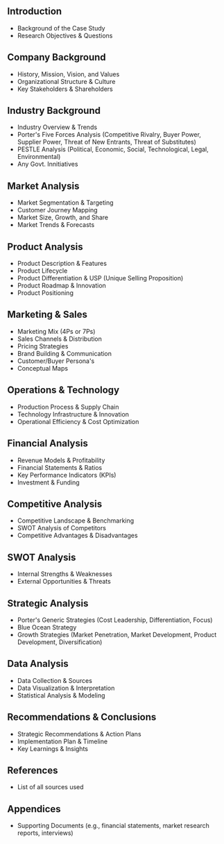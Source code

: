 ## Introduction
- Background of the Case Study
- Research Objectives & Questions

## Company Background
- History, Mission, Vision, and Values
- Organizational Structure & Culture
- Key Stakeholders & Shareholders

## Industry Background
- Industry Overview & Trends
- Porter's Five Forces Analysis (Competitive Rivalry, Buyer Power, Supplier Power, Threat of New Entrants, Threat of Substitutes)
- PESTLE Analysis (Political, Economic, Social, Technological, Legal, Environmental)   
- Any Govt. Innitiatives

## Market Analysis
- Market Segmentation & Targeting
- Customer Journey Mapping
- Market Size, Growth, and Share
- Market Trends & Forecasts

## Product Analysis
- Product Description & Features
- Product Lifecycle
- Product Differentiation & USP (Unique Selling Proposition)
- Product Roadmap & Innovation
- Product Positioning

## Marketing & Sales
- Marketing Mix (4Ps or 7Ps)
- Sales Channels & Distribution
- Pricing Strategies
- Brand Building & Communication
- Customer/Buyer Persona's
- Conceptual Maps

## Operations & Technology
- Production Process & Supply Chain
- Technology Infrastructure & Innovation
- Operational Efficiency & Cost Optimization

## Financial Analysis
- Revenue Models & Profitability
- Financial Statements & Ratios
- Key Performance Indicators (KPIs)
- Investment & Funding

## Competitive Analysis
- Competitive Landscape & Benchmarking
- SWOT Analysis of Competitors
- Competitive Advantages & Disadvantages

## SWOT Analysis
- Internal Strengths & Weaknesses
- External Opportunities & Threats

## Strategic Analysis
- Porter's Generic Strategies (Cost Leadership, Differentiation, Focus)   
- Blue Ocean Strategy
- Growth Strategies (Market Penetration, Market Development, Product Development, Diversification)

## Data Analysis
- Data Collection & Sources
- Data Visualization & Interpretation
- Statistical Analysis & Modeling

## Recommendations & Conclusions
- Strategic Recommendations & Action Plans
- Implementation Plan & Timeline
- Key Learnings & Insights

## References
- List of all sources used

## Appendices
- Supporting Documents (e.g., financial statements, market research reports, interviews)